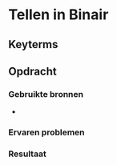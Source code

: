 # Tellen in Binair

## Keyterms

## Opdracht


### Gebruikte bronnen
- 

### Ervaren problemen


### Resultaat